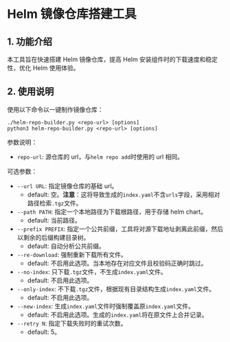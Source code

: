 # Helm 镜像仓库搭建工具

## 1. 功能介绍

本工具旨在快速搭建 Helm 镜像仓库，提高 Helm 安装组件时的下载速度和稳定性，优化 Helm 使用体验。

## 2. 使用说明

使用以下命令以一键制作镜像仓库：

```shell
./helm-repo-builder.py <repo-url> [options]
python3 helm-repo-builder.py <repo-url> [options]
```

参数说明：

+ `repo-url`: 源仓库的 url，与`helm repo add`时使用的 url 相同。

可选参数：

+ `--url URL`: 指定镜像仓库的基础 url。
  + default: 空。**注意**：这将导致生成的`index.yaml`不含`urls`字段，采用相对路径检索`.tgz`文件。
+ `--path PATH`: 指定一个本地路径为下载根路径，用于存储 helm chart。
  + default: 当前路径。
+ `--prefix PREFIX`: 指定一个公共前缀，工具将对源下载地址剥离此前缀，然后以剩余的后缀构建目录树。
  + default: 自动分析公共前缀。
+ `--re-download`: 强制重新下载所有文件。
  + default: 不启用此选项。当本地存在对应文件且校验码正确时跳过。
+ `--no-index`: 只下载`.tgz`文件，不生成`index.yaml`文件。
  + default: 不启用此选项。
+ `--only-index`: 不下载`.tgz`文件，根据现有目录结构生成`index.yaml`文件。
  + default: 不启用此选项。
+ `--new-index`: 生成`index.yaml`文件时强制覆盖原`index.yaml`文件。
  + default: 不启用此选项。生成的`index.yaml`将在原文件上合并记录。
+ `--retry N`: 指定下载失败时的重试次数。
  + default: 5。